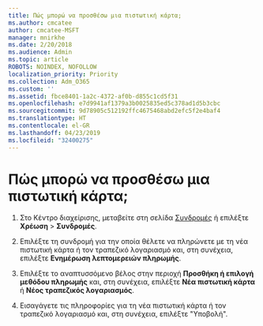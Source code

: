 ```yaml
---
title: Πώς μπορώ να προσθέσω μια πιστωτική κάρτα;
ms.author: cmcatee
author: cmcatee-MSFT
manager: mnirkhe
ms.date: 2/20/2018
ms.audience: Admin
ms.topic: article
ROBOTS: NOINDEX, NOFOLLOW
localization_priority: Priority
ms.collection: Adm_O365
ms.custom: ''
ms.assetid: fbce8401-1a2c-4372-af0b-d855c1cd5f31
ms.openlocfilehash: e7d9941af1379a3b0025835ed5c378ad1d5b3cbc
ms.sourcegitcommit: 9d78905c512192ffc4675468abd2efc5f2e4baf4
ms.translationtype: HT
ms.contentlocale: el-GR
ms.lasthandoff: 04/23/2019
ms.locfileid: "32400275"
---
```

# <a name="how-do-i-add-a-credit-card"></a>Πώς μπορώ να προσθέσω μια πιστωτική κάρτα;

1. Στο Κέντρο διαχείρισης, μεταβείτε στη σελίδα [Συνδρομές](https://go.microsoft.com/fwlink/p/?linkid=842054) ή επιλέξτε **Χρέωση** \> **Συνδρομές**.
    
2. Επιλέξτε τη συνδρομή για την οποία θέλετε να πληρώνετε με τη νέα πιστωτική κάρτα ή τον τραπεζικό λογαριασμό και, στη συνέχεια, επιλέξτε **Ενημέρωση λεπτομερειών πληρωμής**.
    
3. Επιλέξτε το αναπτυσσόμενο βέλος στην περιοχή **Προσθήκη ή επιλογή μεθόδου πληρωμής** και, στη συνέχεια, επιλέξτε **Νέα πιστωτική κάρτα** ή **Νέος τραπεζικός λογαριασμός**.
    
4. Εισαγάγετε τις πληροφορίες για τη νέα πιστωτική κάρτα ή τον τραπεζικό λογαριασμό και, στη συνέχεια, επιλέξτε "Υποβολή". 
    

